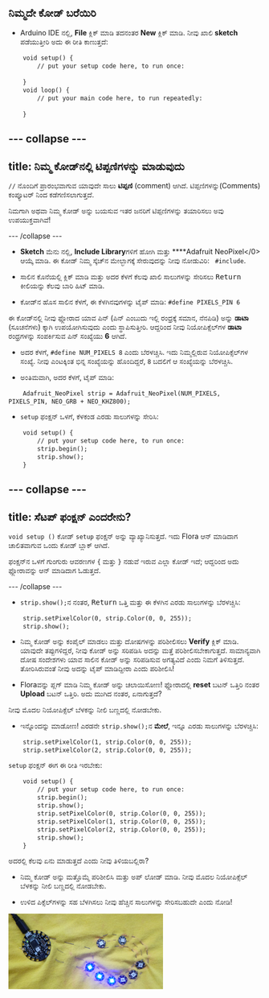 ## ನಿಮ್ಮದೇ ಕೋಡ್ ಬರೆಯಿರಿ

+ Arduino IDE ನಲ್ಲಿ, **File** ಕ್ಲಿಕ್ ಮಾಡಿ ತದನಂತರ **New** ಕ್ಲಿಕ್ ಮಾಡಿ. ನೀವು ಖಾಲಿ **sketch** ಪಡೆಯುತ್ತೀರಿ ಅದು ಈ ರೀತಿ ಕಾಣುತ್ತದೆ:
```
    void setup() {
        // put your setup code here, to run once:

    }
    void loop() {
        // put your main code here, to run repeatedly:

    }
```

--- collapse ---
---
title: ನಿಮ್ಮ ಕೋಡ್‌ನಲ್ಲಿ ಟಿಪ್ಪಣಿಗಳನ್ನು ಮಾಡುವುದು
---

`//` ನೊಂದಿಗೆ ಪ್ರಾರಂಭವಾಗುವ ಯಾವುದೇ ಸಾಲು **ಟಿಪ್ಪಣಿ** (comment) ಆಗಿದೆ. ಟಿಪ್ಪಣಿಗಳನ್ನು(Comments) ಕಂಪ್ಯೂಟರ್ ನಿಂದ ಕಡೆಗಣಿಸಲಾಗುತ್ತದೆ.

ನಿಮಗಾಗಿ ಅಥವಾ ನಿಮ್ಮ ಕೋಡ್ ಅನ್ನು ಬಯಸುವ ಇತರ ಜನರಿಗೆ ಟಿಪ್ಪಣಿಗಳನ್ನು ತಯಾರಿಸಲು ಅವು ಉಪಯುಕ್ತವಾಗಿವೆ!

--- /collapse ---

+ **Sketch** ಮೆನು ನಲ್ಲಿ, **Include Library**‌ಗಳಿಗೆ ಹೋಗಿ ಮತ್ತು ****Adafruit NeoPixel</0> ಆಯ್ಕೆ ಮಾಡಿ. ಈ ಕೋಡ್ ನಿಮ್ಮ ಸ್ಕೆಚ್‌ನ ಮೇಲ್ಭಾಗಕ್ಕೆ ಸೇರುವುದನ್ನು ನೀವು ನೋಡುವಿರಿ: ` #include`.

+ ಸಾಲಿನ ಕೊನೆಯಲ್ಲಿ ಕ್ಲಿಕ್ ಮಾಡಿ ಮತ್ತು ಅದರ ಕೆಳಗೆ ಕೆಲವು ಖಾಲಿ ಸಾಲುಗಳನ್ನು ಸೇರಿಸಲು <kbd>Return</kbd> ಕೀಲಿಯನ್ನು ಕೆಲವು ಬಾರಿ ಹಿಟ್ ಮಾಡಿ.

+ ಕೋಡ್‌ನ ಹೊಸ ಸಾಲಿನ ಕೆಳಗೆ, ಈ ಕೆಳಗಿನವುಗಳನ್ನು ಟೈಪ್ ಮಾಡಿ: `#define PIXELS_PIN 6`

ಈ ಕೋಡ್‌ನಲ್ಲಿ ನೀವು ಫ್ಲೋರಾದ ಯಾವ ಪಿನ್ (ಪಿನ್ ಎಂಬುದು ಇಲ್ಲಿ ರಂಧ್ರಕ್ಕೆ ಸಮಾನ, ನೆನಪಿಡಿ) ಅನ್ನು **ಡಾಟಾ** \(ಸೂಚನೆಗಳು\) ಕ್ಕಾಗಿ ಉಪಯೋಗಿಸುವುದು ಎಂದು ಸ್ಥಾಪಿಸುತ್ತೀರಿ. ಆದ್ದರಿಂದ ನೀವು ನಿಯೋಪಿಕ್ಸೆಲ್‌ಗಳ **ಡಾಟಾ** ರಂಧ್ರಗಳನ್ನು ಸಂಪರ್ಕಿಸುವ ಪಿನ್ ಸಂಖ್ಯೆಯು **6** ಆಗಿದೆ.

+ ಅದರ ಕೆಳಗೆ, `#define NUM_PIXELS 8` ಎಂದು ಬೆರಳಚ್ಚಿಸಿ. ಇದು ನಿಮ್ಮಲ್ಲಿರುವ ನಿಯೋಪಿಕ್ಸೆಲ್‌ಗಳ ಸಂಖ್ಯೆ. ನೀವು ಎಂಟಕ್ಕಿಂತ ಭಿನ್ನ ಸಂಖ್ಯೆಯನ್ನು ಹೊಂದಿದ್ದರೆ, `8` ಬದಲಿಗೆ ಆ ಸಂಖ್ಯೆಯನ್ನು ಬೆರಳಚ್ಚಿಸಿ.

+ ಅಂತಿಮವಾಗಿ, ಅದರ ಕೆಳಗೆ, ಟೈಪ್ ಮಾಡಿ:

``` 
    Adafruit_NeoPixel strip = Adafruit_NeoPixel(NUM_PIXELS, PIXELS_PIN, NEO_GRB + NEO_KHZ800);
```

+ `setup` ಫಂಕ್ಷನ್ ಒಳಗೆ, ಕೆಳಕಂಡ ಎರಡು ಸಾಲುಗಳನ್ನು ಸೇರಿಸಿ:

``` 
    void setup() {
        // put your setup code here, to run once:
        strip.begin();
        strip.show();
    }
```

--- collapse ---
---
title: ಸೆಟಪ್ ಫಂಕ್ಷನ್ ಎಂದರೇನು?
---

`void setup ()` ಕೋಡ್ `setup` ಫಂಕ್ಷನ್ ಅನ್ನು ವ್ಯಾಖ್ಯಾನಿಸುತ್ತದೆ. ಇದು Flora ಆನ್ ಮಾಡಿದಾಗ ಚಾಲಿತವಾಗುವ ಒಂದು ಕೋಡ್‌ ಬ್ಲಾಕ್ ಆಗಿದೆ.

ಫಂಕ್ಷನ್‌ನ ಒಳಗೆ ಗುಂಗುರು ಆವರಣಗಳ `{` ಮತ್ತು `}` ನಡುವೆ ಇರುವ ಎಲ್ಲಾ ಕೋಡ್ ಇದೆ; ಆದ್ದರಿಂದ ಅದು ಫ್ಲೋರಾವನ್ನು ಆನ್ ಮಾಡಿದಾಗ ಓಡುತ್ತದೆ.

--- /collapse ---

+ `strip.show();`ನ ನಂತರ, <kbd>Return</kbd> ಒತ್ತಿ ಮತ್ತು ಈ ಕೆಳಗಿನ ಎರಡು ಸಾಲುಗಳನ್ನು ಬೆರಳಚ್ಚಿಸಿ:

``` 
    strip.setPixelColor(0, strip.Color(0, 0, 255));
    strip.show();
```

+ ನಿಮ್ಮ ಕೋಡ್ ಅನ್ನು ಕಂಪೈಲ್ ಮಾಡಲು ಮತ್ತು ದೋಷಗಳನ್ನು ಪರಿಶೀಲಿಸಲು **Verify** ಕ್ಲಿಕ್ ಮಾಡಿ. ಯಾವುದೇ ತಪ್ಪುಗಳಿದ್ದರೆ, ನೀವು ಕೋಡ್ ಅನ್ನು ಸರಿಪಡಿಸಿ ಅದನ್ನು ಮತ್ತೆ ಪರಿಶೀಲಿಸಬೇಕಾಗುತ್ತದೆ. ಸಾಮಾನ್ಯವಾಗಿ ದೋಷ ಸಂದೇಶಗಳು ಯಾವ ಸಾಲಿನ ಕೋಡ್ ಅನ್ನು ಸರಿಪಡಿಸುವ ಅಗತ್ಯವಿದೆ ಎಂದು ನಿಮಗೆ ತಿಳಿಸುತ್ತದೆ. ತೋರಿಸಿರುವಂತೆ ನೀವು ಅದನ್ನು ಟೈಪ್ ಮಾಡಿದ್ದೀರಾ ಎಂದು ಪರಿಶೀಲಿಸಿ!

+ Floraವನ್ನು ಪ್ಲಗ್ ಮಾಡಿ ನಿಮ್ಮ ಕೋಡ್ ಅನ್ನು ಚಲಾಯಿಸೋಣ! ಫ್ಲೋರಾದಲ್ಲಿ **reset** ಬಟನ್ ಒತ್ತಿರಿ ನಂತರ **Upload** ಬಟನ್ ಒತ್ತಿರಿ. ಅದು ಮುಗಿದ ನಂತರ, ಏನಾಗುತ್ತದೆ?

ನೀವು ಮೊದಲ ನಿಯೋಪಿಕ್ಸೆಲ್ ಬೆಳಕನ್ನು ನೀಲಿ ಬಣ್ಣದಲ್ಲಿ ನೋಡಬೇಕು.

+ ಇನ್ನೊಂದನ್ನು ಮಾಡೋಣ! ಎರಡನೇ `strip.show();`ನ **ಮೇಲೆ**, ಇನ್ನೂ ಎರಡು ಸಾಲುಗಳನ್ನು ಬೆರಳಚ್ಚಿಸಿ:

```
    strip.setPixelColor(1, strip.Color(0, 0, 255));
    strip.setPixelColor(2, strip.Color(0, 0, 255));
```

`setup` ಫಂಕ್ಷನ್ ಈಗ ಈ ರೀತಿ ಇರಬೇಕು:

``` 
    void setup() {
        // put your setup code here, to run once:
        strip.begin();
        strip.show();
        strip.setPixelColor(0, strip.Color(0, 0, 255));
        strip.setPixelColor(1, strip.Color(0, 0, 255));
        strip.setPixelColor(2, strip.Color(0, 0, 255));
        strip.show();
    }
```

ಅದರಲ್ಲಿ ಕೆಲವು ಏನು ಮಾಡುತ್ತದೆ ಎಂದು ನೀವು ತಿಳಿಯಬಲ್ಲಿರಾ?

+ ನಿಮ್ಮ ಕೋಡ್ ಅನ್ನು ಮತ್ತೊಮ್ಮೆ ಪರಿಶೀಲಿಸಿ ಮತ್ತು ಅಪ್ ಲೋಡ್ ಮಾಡಿ. ನೀವು ಮೊದಲ ನಿಯೋಪಿಕ್ಸೆಲ್ ಬೆಳಕನ್ನು ನೀಲಿ ಬಣ್ಣದಲ್ಲಿ ನೋಡಬೇಕು.

+ ಉಳಿದ ಪಿಕ್ಸೆಲ್‌ಗಳನ್ನು ಸಹ ಬೆಳಗಿಸಲು ನೀವು ಹೆಚ್ಚಿನ ಸಾಲುಗಳನ್ನು ಸೇರಿಸಬಹುದೇ ಎಂದು ನೋಡಿ!

![](images/threeBlue.png)


